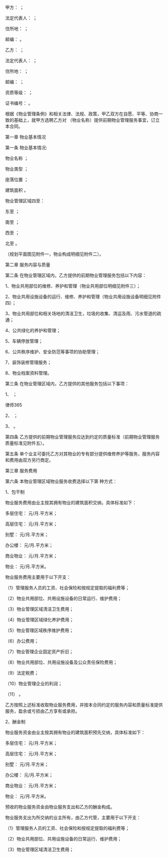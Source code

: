 
 甲方：                ；
 
 法定代表人：                ；
 
 住所地：                ；
 
 邮编：                。
 
 乙方：                ；
 
 法定代表人：                ；
 
 住所地：                ；
 
 邮编：                ；
 
 资质等级：                ；
 
 证书编号：                。            
 
 根据《物业管理条例》和相关法律、法规、政策，甲乙双方在自愿、平等、协商一致的基础上，就甲方选聘乙方对                （物业名称）提供前期物业管理服务事宜，订立本合同。
 
 第一章  物业基本情况
 
 第一条  物业基本情况:
 
 物业名称                            ；
 
 物业类型                            ；
 
 座落位置                            ；
 
 建筑面积                            。
 
 物业管理区域四至：
 
 东至                            ；
 
 南至                            ；
 
 西至                            ；
 
 北至                            。
 
 （规划平面图见附件一，物业构成明细见附件二）。
 
 第二章  服务内容与质量
 
 第二条  在物业管理区域内，乙方提供的前期物业管理服务包括以下内容：
 
 1、物业共用部位的维修、养护和管理（物业共用部位明细见附件三）；
 
 2、物业共用设施设备的运行、维修、养护和管理（物业共用设施设备明细见附件四）；
 
 3、物业共用部位和相关场地的清洁卫生，垃圾的收集、清运及雨、污水管道的疏通；
 
 4、公共绿化的养护和管理；
 
 5、车辆停放管理；
 
 6、公共秩序维护、安全防范等事项的协助管理；
 
 7、装饰装修管理服务；
 
 8、物业档案资料管理。
 
 第三条  在物业管理区域内，乙方提供的其他服务包括以下事项：
 
 1、                            ；
 




 
律师365






 2、                            ；

 

 3、                            。

 

 第四条  乙方提供的前期物业管理服务应达到约定的质量标准（前期物业管理服务质量标准见附件五）。

 

 第五条  单个业主可委托乙方对其物业的专有部分提供维修养护等服务，服务内容和费用由双方另行商定。

 

 第三章  服务费用

 

 第六条  本物业管理区域物业服务收费选择以下第   种方式：

 

 1、包干制

 

 物业服务费用由业主按其拥有物业的建筑面积交纳，具体标准如下：

 

 多层住宅：          元/月.平方米；

 

 高层住宅：          元/月.平方米；

 

 别墅：          元/月.平方米；

 

 办公楼：          元/月.平方米；

 

 商业物业：          元/月.平方米；

 

 物业：          元/月.平方米。

 

 物业服务费用主要用于以下开支：

 

 （1）管理服务人员的工资、社会保险和按规定提取的福利费等；

 

 （2）物业共用部位、共用设施设备的日常运行、维护费用；

 

 （3）物业管理区域清洁卫生费用；

 

 （4）物业管理区域绿化养护费用；

 

 （5）物业管理区域秩序维护费用；

 

 （6）办公费用；

 

 （7）物业管理企业固定资产折旧；

 

 （8）物业共用部位、共用设施设备及公众责任保险费用；

 

 （9）法定税费；

 

 （10）物业管理企业的利润；

 

 （11）                  。

 

 乙方按照上述标准收取物业服务费用，并按本合同约定的服务内容和质量标准提供服务，盈余或亏损由乙方享有或承担。

 

 2、酬金制

 

 物业服务资金由业主按其拥有物业的建筑面积预先交纳，具体标准如下：

 

 多层住宅：          元/月.平方米；

 

 高层住宅：          元/月.平方米；

 

 别墅：          元/月.平方米；

 

 办公楼：          元/月.平方米；

 

 商业物业：          元/月.平方米；

 

 物业：          元/月.平方米。

 

 预收的物业服务资金由物业服务支出和乙方的酬金构成。

 

 物业服务支出为所交纳的业主所有，由乙方代管，主要用于以下开支：

 

 （1）管理服务人员的工资、社会保险和按规定提取的福利费等；

 

 （2）物业共用部位、共用设施设备的日常运行、维护费用；

 

 （3）物业管理区域清洁卫生费用； 


 

 
 
 
 
 
  


  
 

  


  


  
 
 
 
 

